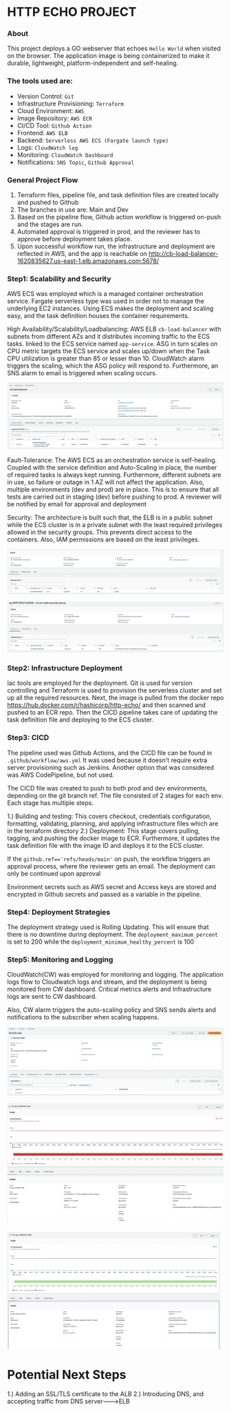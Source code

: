 # HTTP ECHO PROJECT

### About
This project deploys a GO webserver that echoes `Hello World` when visited on the browser. The application image is being containerized to make it durable, lightweight, platform-independent and self-healing.

### The tools used are:

*  Version Control: `Git`
*  Infrastructure Provisioning: `Terraform`
*  Cloud Environment: `AWS`
*  Image Repository: `AWS ECR`
*  CI/CD Tool: `Github Action`
*  Frontend: `AWS ELB`
*  Backend: `Serverless AWS ECS (Fargate launch type)`
*  Logs: `CloudWatch log`
*  Monitoring: `CloudWatch Dashboard`
*  Notifications: `SNS Topic`, `Github Approval`

### General Project Flow
1. Terraform files, pipeline file, and task definition files are created locally and pushed to Github 
2. The branches in use are: Main and Dev
3. Based on the pipeline flow, Github action workflow is triggered on-push and the stages are run.
4. Automated approval is triggered in prod, and the reviewer has to approve before deployment takes place. 
5. Upon successful workflow run, the infrastructure and deployment are reflected in AWS, and the app is reachable on http://cb-load-balancer-1620835627.us-east-1.elb.amazonaws.com:5678/
 
### Step1: Scalability and Security
AWS ECS was employed which is a managed container orchestration service. Fargate serverless type was used in order not to manage the underlying EC2 instances. Using ECS makes the deployment and scaling easy, and the task definition houses the container requirements. 

High Availability/Scalability/Loadbalancing: AWS ELB `cb-load-balancer` with subnets from different AZs and it distributes incoming traffic to the ECS tasks. linked to the ECS service named `app-service`. ASG in turn scales on CPU metric targets the ECS service and scales up/down when the Task CPU utilization is greater than 85 or lesser than 10. CloudWatch alarm triggers the scaling, which the ASG policy will respond to. Furthermore, an SNS alarm to email is triggered when scaling occurs.

![ELB](ELB.png)


Fault-Tolerance: The AWS ECS as an orchestration service is self-healing. Coupled with the service definition and Auto-Scaling in place, the number of required tasks is always kept running. Furthermore, different subnets are in use, so failure or outage in 1 AZ will not affect the application. Also, multiple environments (dev and prod) are in place. This is to ensure that all tests are carried out in staging (dev) before pushing to prod. A reviewer will be notified by email for approval and deployment

Security: The architecture is built such that, the ELB is in a public subnet while the ECS cluster is in a private subnet with the least required privileges allowed in the security groups. This prevents direct access to the containers. Also, IAM permissions are based on the least privileges.

![ELB-SG](ELB_SG.png)

![ECS-SG](ECS_SG.png)


### Step2: Infrastructure Deployment
Iac tools are employed for the deployment. Git is used for version controlling and Terraform is used to provision the serverless cluster and set up all the required resources. Next, the image is pulled from the docker repo https://hub.docker.com/r/hashicorp/http-echo/ and then scanned and pushed to an ECR repo. Then the CICD pipeline takes care of updating the task definition file and deploying to the ECS cluster.

### Step3: CICD

The pipeline used was Github Actions, and the CICD file can be found in `.github/workflow/aws.yml` It was used because it doesn't require extra server provisioning such as Jenkins. Another option that was considered was AWS CodePipeline, but not used.

The CICD file was created to push to both prod and dev environments, depending on the git branch ref. The file consisted of 2 stages for each env. Each stage has multiple steps. 

1.) Building and testing: This covers checkout, credentials configuration, formatting, validating, planning, and applying infrastructure files which are in the terraform directory
2.) Deployment: This stage covers pulling, tagging, and pushing the docker image to ECR. Furthermore, it updates the task definition file with the image ID and deploys it to the ECS cluster.

If the `github.ref=='refs/heads/main'` on push, the workflow triggers an approval process, where the reviewer gets an email. The deployment can only be continued upon approval

Environment secrets such as AWS secret and Access keys are stored and encrypted in Github secrets and passed as a variable in the pipeline.

### Step4: Deployment Strategies
The deployment strategy used is Rolling Updating. This will ensure that there is no downtime during deployment. The `deployment_maximum_percent` is set to 200 while the `deployment_minimum_healthy_percent` is 100

### Step5: Monitoring and Logging
CloudWatch(CW) was employed for monitoring and logging. The application logs flow to Cloudwatch logs and stream, and the deployment is being monitored from CW dashboard. Critical metrics alerts and Infrastructure logs are sent to CW dashboard.

Also, CW alarm triggers the auto-scaling policy and SNS sends alerts and notifications to the subscriber when scaling happens.

![CW Log group](CW_loggroup.png)

![CW Alarms](CW_CPU_low.png)

![CW Alarms](CW_CPU_high.png)


# Potential Next Steps

1.) Adding an SSL/TLS certificate to the ALB
2.) Introducing DNS, and accepting traffic from DNS server--->ELB
